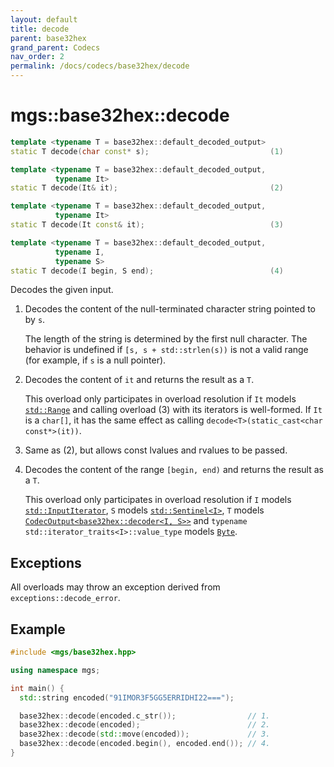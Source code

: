 ```yaml
---
layout: default
title: decode
parent: base32hex
grand_parent: Codecs
nav_order: 2
permalink: /docs/codecs/base32hex/decode
---
```


# mgs::base32hex::decode

```cpp
template <typename T = base32hex::default_decoded_output>
static T decode(char const* s);                           (1)

template <typename T = base32hex::default_decoded_output,
          typename It>
static T decode(It& it);                                  (2)

template <typename T = base32hex::default_decoded_output,
          typename It>
static T decode(It const& it);                            (3)

template <typename T = base32hex::default_decoded_output,
          typename I,
          typename S>
static T decode(I begin, S end);                          (4)

```

Decodes the given input.

1. Decodes the content of the null-terminated character string pointed to by `s`.

    The length of the string is determined by the first null character.
    The behavior is undefined if `[s, s + std::strlen(s))` is not a valid range (for example, if `s` is a null pointer).

1. Decodes the content of `it` and returns the result as a `T`.

    This overload only participates in overload resolution if `It` models [`std::Range`]() and calling overload (3) with its iterators is well-formed.
    If `It` is a `char[]`, it has the same effect as calling `decode<T>(static_cast<char const*>(it))`.

1. Same as (2), but allows const lvalues and rvalues to be passed.

1. Decodes the content of the range `[begin, end)` and returns the result as a `T`.

    This overload only participates in overload resolution if `I` models [`std::InputIterator`](), `S` models [`std::Sentinel<I>`](), `T` models [`CodecOutput<base32hex::decoder<I, S>>`](/docs/concepts/codec_output) and `typename std::iterator_traits<I>::value_type` models [`Byte`](/docs/concepts/byte).

## Exceptions

All overloads may throw an exception derived from `exceptions::decode_error`.

## Example

```cpp
#include <mgs/base32hex.hpp>

using namespace mgs;

int main() {
  std::string encoded("91IMOR3F5GG5ERRIDHI22===");

  base32hex::decode(encoded.c_str());                // 1.
  base32hex::decode(encoded);                        // 2.
  base32hex::decode(std::move(encoded));             // 3.
  base32hex::decode(encoded.begin(), encoded.end()); // 4.
}
```
